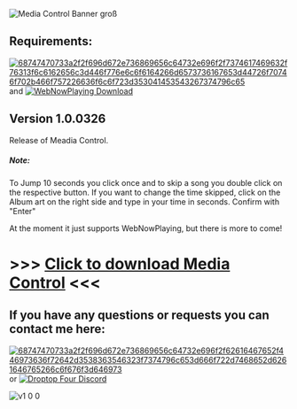 
![Media Control Banner groß](https://user-images.githubusercontent.com/87992378/160241776-aef02e6e-fbcc-4bf7-b022-be3d41306102.png)



## Requirements: 

[![68747470733a2f2f696d672e736869656c64732e696f2f7374617469632f76313f6c6162656c3d446f776e6c6f6164266d6573736167653d44726f70746f702b466f757226636f6c6f723d353041453543267374796c65](https://user-images.githubusercontent.com/87992378/154039463-3752ebd5-eb5f-45f3-bc02-29e2e62b08a1.svg)](https://github.com/Droptop-Four/Update/releases/tag/Update)      and    [
![WebNowPlaying Download](https://user-images.githubusercontent.com/87992378/160242356-33e281fe-ac25-45c5-a45b-d090cb5714cd.png)
](https://github.com/tjhrulz/WebNowPlaying-BrowserExtension)


## Version 1.0.0326

Release of Meadia Control.

##### Note:

To Jump 10 seconds you click once and to skip a song you double click on the respective button. 
If you want to change the time skipped, click on the Album art on the right side and type in your time in seconds. Confirm with "Enter"

At the moment it just supports WebNowPlaying, but there is more to come!


# >>> [Click to download Media Control](https://github.com/Yaron2334/Media-Control/releases/download/v1.0.0326/Media-Control-Yaron_1.0.0326.rmskin) <<<


## If you have any questions or requests you can contact me here:


[![68747470733a2f2f696d672e736869656c64732e696f2f62616467652f446973636f72642d3538363546323f7374796c653d666f722d7468652d6261646765266c6f676f3d646973](https://user-images.githubusercontent.com/87992378/154038677-4d8d9361-6c53-4631-b59f-e4711223b333.svg)](https://discord.com/users/709053559836246137)  or [![Droptop Four Discord](https://user-images.githubusercontent.com/87992378/154041834-cc11eb39-0d5d-4ef1-b79e-db4135858fd2.png)](https://discord.com/invite/sr54GBHBxb)







![v1 0 0](https://user-images.githubusercontent.com/87992378/160242049-3227abf5-d3db-4dc7-8f6e-63e4c4698405.png)
